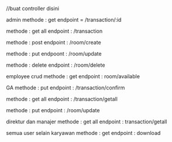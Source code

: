//buat controller disini

admin 
methode : get
endpoint = /transaction/:id

methode : get all
endpoint : /transaction

methode : post
endpoint : /room/create

methode : put
endpoont : /room/update

methode : delete
endpoint : /room/delete


employee crud
methode : get
endpoint : room/available


GA 
methode : put
endpoint : /transaction/confirm

methode : get all 
endpoint : /transaction/getall

methode : put
endpoint : /room/update


direktur dan manajer
methode : get all
endpoint : transaction/getall


semua user selain karyawan
methode  : get
endpoint : download



